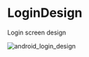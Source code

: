 # LoginDesign
Login screen design

![android_login_design](https://cloud.githubusercontent.com/assets/10113553/21663957/6de8f40e-d309-11e6-842c-166efca1dd8c.png)
